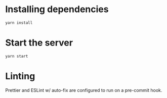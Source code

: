 # Installing dependencies

```
yarn install
```

# Start the server

```
yarn start
```

# Linting

Prettier and ESLint w/ auto-fix are configured to run on a pre-commit hook.